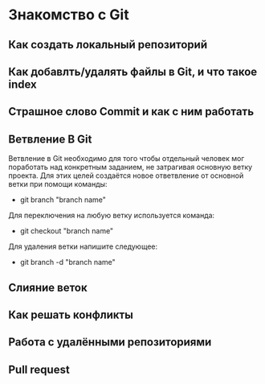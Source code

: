 # Знакомство с Git #

## Как создать локальный репозиторий

## Как добавлть/удалять файлы в Git, и что такое index

## Страшное слово Commit и как с ним работать

## Ветвление В Git
Ветвление в Git необходимо для того чтобы отдельный человек мог поработать над конкретным заданием, не затрагивая основную ветку проекта. Для этих целей создаётся новое ответвление от основной ветки при помощи команды:

+ git branch "branch name"

Для переключения на любую ветку используется команда:
+ git checkout "branch name"

Для удаления ветки напишите следующее:
+ git branch -d "branch name"
## Слияние веток

## Как решать конфликты

## Работа с удалёнными репозиториями

## Pull request 